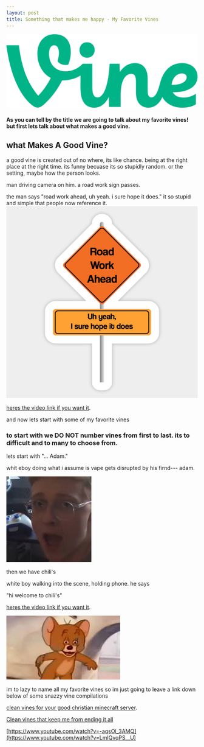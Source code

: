 ```yaml
---
layout: post
title: Something that makes me happy - My Favorite Vines
---
```


![blog header](/images/1200px-Vine_wordmark.svg.png)

#### As you can tell by the title we are going to talk about my favorite vines! but first lets talk about what makes a good vine.

## what Makes A Good Vine?

a good vine is created out of no where, its like chance. being at the right place at the right time. its funny becuase its so stupidly random. or the setting, maybe how the person looks. 

man driving camera on him. a road work sign passes.  

the man says "road work ahead, uh yeah. i sure hope it does." it so stupid and simple that people now reference it.
![roadworkahead](/images/roadworkahead.png)

[heres the video link if you want it](https://www.youtube.com/watch?v=6AYv6rV3NXE).

and now lets start with some of my favorite vines

### to start with we DO NOT number vines from first to last. its to difficult and to many to choose from.

lets start with "... Adam."

whit eboy doing what i assume is vape gets disrupted by his firnd--- adam.

![ADAM](/images/ADAM.png)

then we have chili's

white boy walking into the scene, holding phone. he says

"hi welcome to chili's"

[heres the video link if you want it](https://www.youtube.com/watch?v=bs53JQTuEc0).


![oof](/images/oof.png)

im to lazy to name all my favorite vines so im just going to leave a link down below of some snazzy vine compilations

[clean vines for your good christian minecraft server](https://www.youtube.com/watch?v=2xuNCDbC3VE).

[Clean vines that keep me from ending it all](https://www.youtube.com/watch?v=-aqsOl_3AMQ)

[https://www.youtube.com/watch?v=-aqsOl_3AMQ](https://www.youtube.com/watch?v=LmlQvqPS__U)
